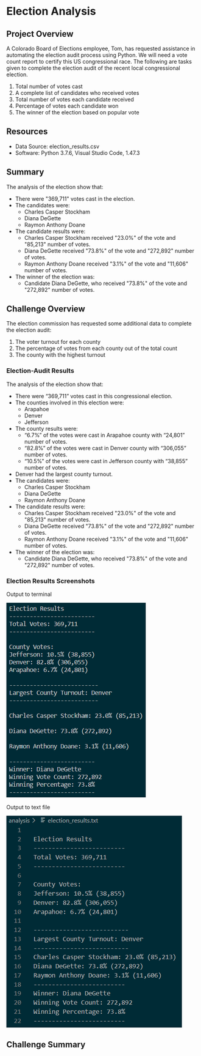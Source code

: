 # Election Analysis

## Project Overview
A Colorado Board of Elections employee, Tom, has requested assistance in automating the election audit process using Python. We will need a vote count report to certify this US congressional race. The following are tasks given to complete the election audit of the recent local congressional election.

1. Total number of votes cast
2. A complete list of candidates who received votes
3. Total number of votes each candidate received
4. Percentage of votes each candidate won
5. The winner of the election based on popular vote


## Resources
- Data Source: election_results.csv
- Software: Python 3.7.6, Visual Studio Code, 1.47.3

## Summary
The analysis of the election show that:
- There were "369,711" votes cast in the election.
- The candidates were:
    - Charles Casper Stockham
    - Diana DeGette
    - Raymon Anthony Doane
- The candidate results were:
    - Charles Casper Stockham received "23.0%" of the vote and "85,213" number of votes.
    - Diana DeGette received "73.8%" of the vote and "272,892" number of votes.
    - Raymon Anthony Doane received "3.1%" of the vote and "11,606" number of votes.
 - The winner of the election was:
    - Candidate Diana DeGette, who received "73.8%" of the vote and "272,892" number of votes.
  
## Challenge Overview
The election commission has requested some additional data to complete the election audit:

1. The voter turnout for each county
2. The percentage of votes from each county out of the total count
3. The county with the highest turnout

### Election-Audit Results
The analysis of the election show that:
-	There were “369,711” votes cast in this congressional election.
-	The counties involved in this election were:
    - Arapahoe
    - Denver
    - Jefferson
-	The county results were:
    -	“6.7%” of the votes were cast in Arapahoe county with “24,801” number of votes.
    -	“82.8%” of the votes were cast in Denver county with “306,055” number of votes.
    -	“10.5%” of the votes were cast in Jefferson county with “38,855” number of votes.
-	Denver had the largest county turnout.
-	The candidates were:
    -	Charles Casper Stockham
    -	Diana DeGette
    -	Raymon Anthony Doane
-	The candidate results were:
    -	Charles Casper Stockham received "23.0%" of the vote and "85,213" number of votes.
    -	Diana DeGette received "73.8%" of the vote and "272,892" number of votes.
    -	Raymon Anthony Doane received "3.1%" of the vote and "11,606" number of votes.
-	The winner of the election was:
    -	Candidate Diana DeGette, who received "73.8%" of the vote and "272,892" number of votes.
    
### Election Results Screenshots
Output to terminal

![Terminal election results](resources/election_results_terminal.PNG)

Output to text file

![Text file election results](resources/election_results_txtfile.PNG)

## Challenge Summary

